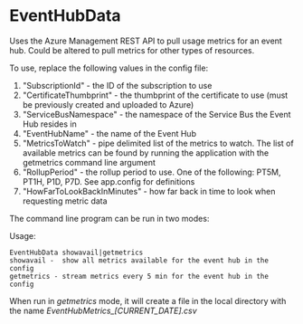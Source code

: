 # EventHubData
Uses the Azure Management REST API to pull usage metrics for an event hub. Could be altered to pull metrics for other types of resources.

To use, replace the following values in the config file:

1. "SubscriptionId" - the ID of the subscription to use
1. "CertificateThumbprint" - the thumbprint of the certificate to use (must be previously created and uploaded to Azure)
1. "ServiceBusNamespace" - the namespace of the Service Bus the Event Hub resides in
1. "EventHubName" - the name of the Event Hub
1. "MetricsToWatch" - pipe delimited list of the metrics to watch. The list of available metrics can be found by running the application with the getmetrics command line argument
1. "RollupPeriod" - the rollup period to use. One of the following: PT5M, PT1H, P1D, P7D. See app.config for definitions
1. "HowFarToLookBackInMinutes" - how far back in time to look when requesting metric data

The command line program can be run in two modes:

Usage: 
```
EventHubData showavail|getmetrics
showavail -  show all metrics available for the event hub in the config
getmetrics - stream metrics every 5 min for the event hub in the config
```

When run in *getmetrics* mode, it will create a file in the local directory with the name *EventHubMetrics_[CURRENT_DATE].csv*